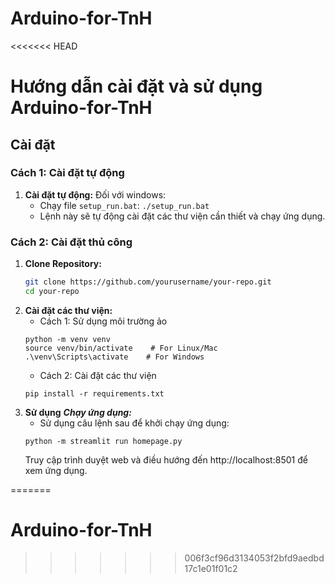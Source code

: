 # Arduino-for-TnH
<<<<<<< HEAD
# Hướng dẫn cài đặt và sử dụng Arduino-for-TnH

## Cài đặt

### Cách 1: Cài đặt tự động

1. **Cài đặt tự động:**
Đối với windows:
   - Chạy file `setup_run.bat`: `./setup_run.bat`
   - Lệnh này sẽ tự động cài đặt các thư viện cần thiết và chạy ứng dụng.

### Cách 2: Cài đặt thủ công

1. **Clone Repository:**
   ```bash
   git clone https://github.com/yourusername/your-repo.git
   cd your-repo
   ```
2. **Cài đặt các thư viện:**
    + Cách 1: Sử dụng môi trường ảo
	```
	python -m venv venv
	source venv/bin/activate    # For Linux/Mac
	.\venv\Scripts\activate    # For Windows
	```
	+ Cách 2: Cài đặt các thư viện
	```
	pip install -r requirements.txt
	```
3. **Sử dụng**
	***Chạy ứng dụng:***
	+ Sử dụng câu lệnh sau để khởi chạy ứng dụng:
	```
	python -m streamlit run homepage.py
	```
	Truy cập trình duyệt web và điều hướng đến http://localhost:8501 để xem ứng dụng.


=======
# Arduino-for-TnH
>>>>>>> 006f3cf96d3134053f2bfd9aedbd17c1e01f01c2
